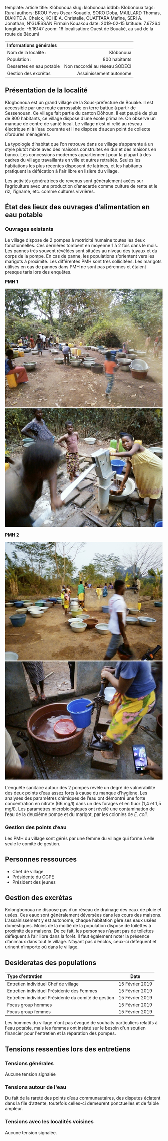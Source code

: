 template: article
title: Klôbonoua
slug: klobonoua
iddbb: Klobonoua
tags: Rural
authors: BROU Yves Oscar Kouadio, SORO Doba, MAILLARD Thomas, DIAKITE A. Cheick, KOHE A. Christelle, OUATTARA Mafine, SERI A. Jonathan, N'GUESSAN Firmain Kouakou
date: 2019-02-15
latitude:  7.67264 
longitude: -5.16147 
zoom: 16
localisation: Ouest de Bouaké, au sud de la route de Béoumi




|Informations générales||
|:--|--:|
| Nom de la localité : | Klôbonoua | 
| Population : | 800 habitants | 
| Dessertes en eau potable | Non raccordé au réseau SODECI | 
| Gestion des excrétas | Assainissement autonome |



## Présentation de la localité
Klogbonoua est un grand village de la Sous-préfecture de Bouaké. Il est accessible par une route carrossable en terre battue à partir de Sessenouan. Ce village fait partie du canton Dôhoun. Il est peuplé de plus de 800 habitants, ce village dispose d’une école primaire. On observe un manque de centre de santé local. Le village n’est ni relié au réseau électrique ni à l'eau courante  et il ne dispose d’aucun point de collecte d’ordures ménagères.



La typologie d’habitat que l’on retrouve dans ce village s’apparente à un style plutôt mixte avec des maisons construites en dur et des maisons en banco. Les concessions modernes appartiennent pour la plupart à des cadres du village travaillants en ville et autres retraités. Seules les habitations les plus récentes disposent de latrines, et les habitants pratiquent la défécation à l'air libre en lisière du village.


Les activités génératrices de revenus sont généralement axées sur l’agriculture avec une production d’anacarde comme culture de rente et le riz, l’igname, etc. comme cultures vivrières. 


## État des lieux des ouvrages d’alimentation en eau potable

### Ouvrages existants
Le village dispose de 2 pompes à motricité humaine toutes les deux fonctionnelles. Ces dernières tombent en moyenne 1 à 2 fois dans le mois. Les pannes très souvent révélées sont situées au niveau des tuyaux et du corps de la pompe. En cas de panne, les populations s’orientent vers les marigots à proximité. Les différentes PMH sont très sollicitées. Les marigots utilisés en cas de pannes dans PMH ne sont pas pérennes et étaient presque taris lors des enquêtes.

**PMH 1**


 ![PMH](images/klobonoua1.jpg "PMH")
 ![PMH](images/klobonoua2.jpg "PMH")
 
**PMH 2**


 ![PMH](images/klobonoua3.jpg "PMH")
 ![PMH](images/klobonoua4.jpg "PMH")


L’enquête sanitaire autour des 2 pompes révèle un degré de vulnérabilité des deux points d’eau assez forts à cause du manque d’hygiène. Les analyses des paramètres chimiques de l’eau ont démontré une forte concentration en nitrate (66 mg/l) dans un des forages et en fluor (1,4 et 1,5 mg/l). Les paramètres microbiologiques ont révélé une contamination de l’eau de la deuxième pompe et du marigot, par les colonies de *E. coli*.
 

### Gestion des points d’eau

Les PMH du village sont gérés par une femme du village qui forme à elle seule le comité de gestion.

## Personnes ressources


* Chef de village 
* Présidente du CGPE                               
* Président des jeunes

## Gestion des excrétas

Kolongbonoua ne dispose pas d’un réseau de drainage des eaux de pluie et usées. Ces eaux sont généralement déversées dans les cours des maisons.
L’assainissement y est autonome, chaque habitation gère ses eaux usées domestiques. Moins de la moitié de la population dispose de toilettes à proximité des maisons. De ce fait, les personnes n’ayant pas de toilettes défèquent à l’air libre dans la forêt. Il faut également noter la présence d’animaux dans tout le village. N’ayant pas d’enclos, ceux-ci défèquent et urinent n’importe où dans le village.

## Desideratas des populations
| Type d'entretien | Date | 
| :-- | :--: | 
| Entretien individuel Chef de village |15 Février 2019| 
| Entretien individuel Présidente des Femmes|15 Février 2019| 
| Entretien individuel Présidente du comité de gestion|15 Février 2019| 
| Focus group hommes |15 Février 2019| 
| Focus group femmes |15 Février 2019| 


Les hommes du village n'ont pas évoqué de souhaits particuliers relatifs à l'eau potable, mais les femmes ont insisté sur le besoin d'un soutien financier pour l'entretien et la réparation des pompes.

## Tensions ressenties lors des entretiens

### Tensions générales
Aucune tension signalée

### Tensions autour de l'eau
Du fait de la rareté des points d’eau communautaires, des disputes éclatent dans la file d’attente, toutefois celles-ci demeurent ponctuelles et de faible ampleur.

### Tensions avec les localités voisines
Aucune tension signalée.


